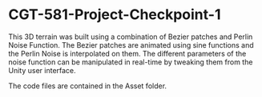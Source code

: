# CGT-581-Project-Checkpoint-1

This 3D terrain was built using a combination of Bezier patches and Perlin Noise Function. The Bezier patches are animated using sine functions and the Perlin Noise is interpolated on them. The different parameters of the noise function can be manipulated in real-time by tweaking them from the Unity user interface.

The code files are contained in the Asset folder. 
